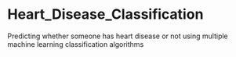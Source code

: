 # Heart_Disease_Classification
Predicting whether someone has heart disease or not using multiple machine learning classification algorithms
